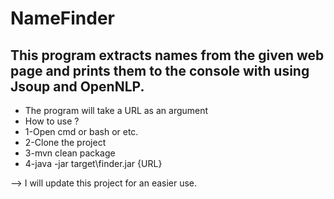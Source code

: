 # NameFinder
## This program extracts names from the given web page and prints them to the console with using Jsoup and OpenNLP.

* The program will take a URL as an argument
* How to use ?
* 1-Open cmd or bash or etc.
* 2-Clone the project
* 3-mvn clean package
* 4-java -jar target\finder.jar {URL}

--> I will update this project for an easier use.
